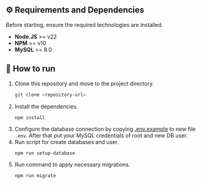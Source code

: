 ## ⚙️ Requirements and Dependencies
Before starting, ensure the required technologies are installed.
- **Node.JS** >= v22
- **NPM** >= v10
- **MySQL** >= 8.0


## 🚀 How to run
1. Clone this repository and move to the project directory.
   ```bash
   git clone <repository-url>
   ```
2. Install the dependencies.
   ```bash
   npm install
   ```
3. Configure the database connection by copying [.env.example](.env.example) to new file `.env`. After that put your MySQL credentials of root and new DB user.
4. Run script for create databases and user.
   ```shell
   npm run setup-database
   ```
5. Run command to apply necessary migrations.
   ```shell
   npm run migrate
   ```
